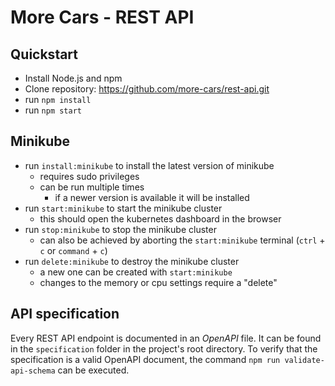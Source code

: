 # More Cars - REST API

## Quickstart

* Install Node.js and npm
* Clone repository: https://github.com/more-cars/rest-api.git
* run `npm install`
* run `npm start`

## Minikube

* run `install:minikube` to install the latest version of minikube
    * requires sudo privileges
    * can be run multiple times
        * if a newer version is available it will be installed
* run `start:minikube` to start the minikube cluster
    * this should open the kubernetes dashboard in the browser
* run `stop:minikube` to stop the minikube cluster
    * can also be achieved by aborting the `start:minikube` terminal (`ctrl` + `c` or `command` + `c`)
* run `delete:minikube` to destroy the minikube cluster
    * a new one can be created with `start:minikube`
    * changes to the memory or cpu settings require a "delete"

## API specification

Every REST API endpoint is documented in an _OpenAPI_ file.
It can be found in the `specification` folder in the project's
root directory.
To verify that the specification is a valid OpenAPI document, the command `npm run validate-api-schema` can be executed. 